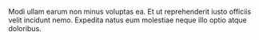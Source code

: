 Modi ullam earum non minus voluptas ea. Et ut reprehenderit iusto officiis velit incidunt nemo. Expedita natus eum molestiae neque illo optio atque doloribus.